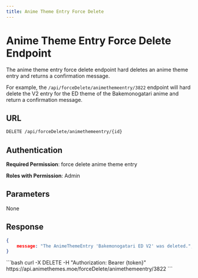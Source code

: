 ```yaml
---
title: Anime Theme Entry Force Delete
---
```


<Block>

# Anime Theme Entry Force Delete Endpoint

The anime theme entry force delete endpoint hard deletes an anime theme entry and returns a confirmation message.

For example, the `/api/forceDelete/animethemeentry/3822` endpoint will hard delete the V2 entry for the ED theme of the Bakemonogatari anime and return a confirmation message.

## URL

```sh
DELETE /api/forceDelete/animethemeentry/{id}
```

## Authentication

**Required Permission**: force delete anime theme entry

**Roles with Permission**: Admin

## Parameters

None

## Response

```json
{
    message: "The AnimeThemeEntry 'Bakemonogatari ED V2' was deleted.",
}
```

<Example>

<CURL>
```bash
curl -X DELETE -H "Authorization: Bearer {token}" https://api.animethemes.moe/forceDelete/animethemeentry/3822
```
</CURL>

</Example>

</Block>